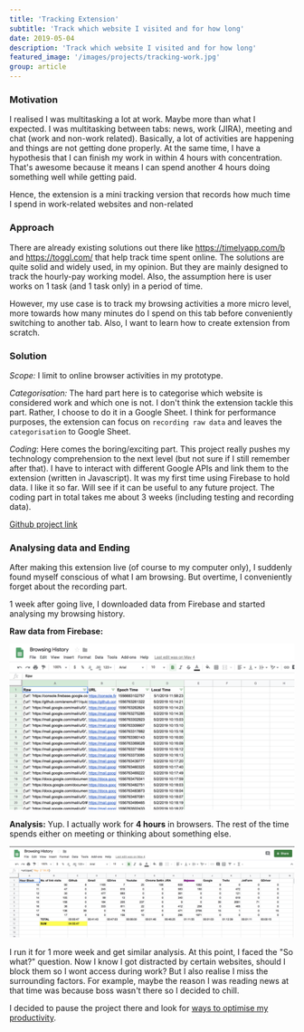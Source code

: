 ```yaml
---
title: 'Tracking Extension'
subtitle: 'Track which website I visited and for how long'
date: 2019-05-04
description: 'Track which website I visited and for how long'
featured_image: '/images/projects/tracking-work.jpg'
group: article
---
```

### Motivation
I realised I was multitasking a lot at work. Maybe more than what I expected. I was multitasking between tabs: news, work (JIRA), meeting and chat (work and non-work related). Basically, a lot of activities are happening and things are not getting done properly. At the same time, I have a hypothesis that I can finish my work in within 4 hours with concentration. That's awesome because it means I can spend another 4 hours doing something well while getting paid.

Hence, the extension is a mini tracking version that records how much time I spend in work-related websites and non-related

### Approach
There are already existing solutions out there like https://timelyapp.com/b and https://toggl.com/ that help track time spent online. The solutions are quite solid and widely used, in my opinion. But they are mainly designed to track the hourly-pay working model. Also, the assumption here is user works on 1 task (and 1 task only) in a period of time.

However, my use case is to track my browsing activities a more micro level, more towards how many minutes do I spend on this tab before conveniently switching to another tab. Also, I want to learn how to create extension from scratch.

### Solution
_Scope:_
I limit to online browser activities in my prototype.

_Categorisation:_
The hard part here is to categorise which website is considered work and which one is not. I don't think the extension tackle this part. Rather, I choose to do it in a Google Sheet. I think for performance purposes, the extension can focus on `recording raw data` and leaves the `categorisation` to Google Sheet.

_Coding_:
Here comes the boring/exciting part. This project really pushes my technology comprehension to the next level (but not sure if I still remember after that). I have to interact with different Google APIs and link them to the extension (written in Javascript). It was my first time using Firebase to hold data. I like it so far. Will see if it can be useful to any future project. The coding part in total takes me about 3 weeks (including testing and recording data).

[Github project link]("https://github.com/anemu911/productivity-tracking")

### Analysing data and Ending
After making this extension live (of course to my computer only), I suddenly found myself conscious of what I am browsing. But overtime, I conveniently forget about the recording part.

1 week after going live, I downloaded data from Firebase and started analysing my browsing history.

__Raw data from Firebase:__

![Raw data from Firebase](/images/projects/extension-raw-data.png)

__Analysis:__ Yup. I actually work for **4 hours** in browsers. The rest of the time spends either on meeting or thinking about something else.

![Analysis](/images/projects/extension-analysis.png)


I run it for 1 more week and get similar analysis. At this point, I faced the "So what?" question. Now I know I got distracted by certain websites, should I block them so I wont access during work? But I also realise I miss the surrounding factors. For example, maybe the reason I was reading news at that time was because boss wasn't there so I decided to chill.

I decided to pause the project there and look for [ways to optimise my productivity]("/product-management/2019-10-26-how-t0-be-productive").
